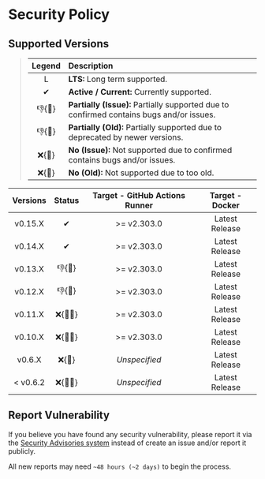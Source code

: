 # Security Policy

## Supported Versions

> | **Legend** | **Description** |
> |:-:|:--|
> | L | **LTS:** Long term supported. |
> | ✔ | **Active / Current:** Currently supported. |
> | 👎{🐛} | **Partially (Issue):** Partially supported due to confirmed contains bugs and/or issues. |
> | 👎{🧓} | **Partially (Old):** Partially supported due to deprecated by newer versions. |
> | ❌{🐛} | **No (Issue):** Not supported due to confirmed contains bugs and/or issues. |
> | ❌{🧓} | **No (Old):** Not supported due to too old. |

| **Versions** | **Status** | **Target - GitHub Actions Runner** | **Target - Docker** |
|:-:|:-:|:-:|:-:|
| v0.15.X | ✔ | >= v2.303.0 | Latest Release |
| v0.14.X | ✔ | >= v2.303.0 | Latest Release |
| v0.13.X | 👎{🧓} | >= v2.303.0 | Latest Release |
| v0.12.X | 👎{🧓} | >= v2.303.0 | Latest Release |
| v0.11.X | ❌{🐛🧓} | >= v2.303.0 | Latest Release |
| v0.10.X | ❌{🐛🧓} | >= v2.303.0 | Latest Release |
| v0.6.X | ❌{🧓} | *Unspecified* | Latest Release |
| < v0.6.2 | ❌{🐛🧓} | *Unspecified* | Latest Release |

## Report Vulnerability

If you believe you have found any security vulnerability, please report it via the [Security Advisories system](https://github.com/hugoalh/scan-virus-ghaction/security/advisories/new) instead of create an issue and/or report it publicly.

All new reports may need `~48 hours (~2 days)` to begin the process.
